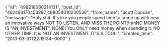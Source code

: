  {
   "id": "498218060214131",
   "post_id": "462493170453287_498054010230536",
   "from_name": "Scott Duncan",
   "message": "Holy shit. It's like you people spend time to come up with new an innovative ways NOT TO LISTEN, AND MISS THE POINT!\n\nNO MONEY IS \"AN INVESTMENT\". NONE! You ONLY need money when spending it. NO OTHER TIME. It is NOT AN INVESTMENT. IT'S A TOOL!",
   "created_time": "2013-03-31T22:15:34+0000"
 }
